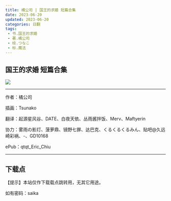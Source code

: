```yaml
---
title: 橘公司 | 国王的求婚 短篇合集
date: 2023-06-20
updated: 2023-06-20
categories: 日翻
tags: 
 - 书.国王的求婚
 - 著.橘公司
 - 绘.つなこ
 - 标.魔法
---
```



## 国王的求婚 短篇合集

![](https://lspgal.net/2023/06/20/d6d1065111492.png)

---

作者：橘公司

插画：Tsunako

翻译：起源星风谷、DATE、白夜天依、丛雨酱拌饭、Merv、Maftyerin

协力：雾雨の影灯、菠萝鼎、镜野七罪、达巴克、くるくるくるみん、贴吧@久远崎彩祸、\-、GD10168

ePub：qtqt_Eric_Chiu

---

## 下载点

【提示】本站仅作下载载点跳转用，无其它用途。



如有密码：saika